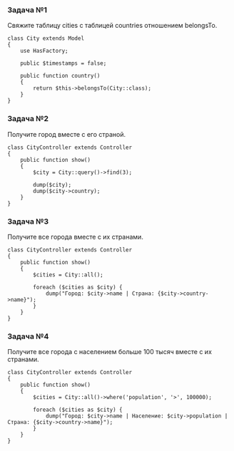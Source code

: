 ### Задача №1

Свяжите таблицу cities с таблицей countries отношением belongsTo.

    class City extends Model
    {
        use HasFactory;
    
        public $timestamps = false;
    
        public function country()
        {
            return $this->belongsTo(City::class);
        }
    }

### Задача №2

Получите город вместе с его страной.

    class CityController extends Controller
    {
        public function show()
        {
            $city = City::query()->find(3);

            dump($city);
            dump($city->country);
        }
    }

### Задача №3

Получите все города вместе с их странами.

    class CityController extends Controller
    {
        public function show()
        {
            $cities = City::all();

            foreach ($cities as $city) {
                dump("Город: $city->name | Страна: {$city->country->name}");
            }
        }
    }

### Задача №4

Получите все города с населением больше 100 тысяч вместе с их странами.

    class CityController extends Controller
    {
        public function show()
        {
            $cities = City::all()->where('population', '>', 100000);
    
            foreach ($cities as $city) {
                dump("Город: $city->name | Население: $city->population | Страна: {$city->country->name}");
            }
        }
    }
